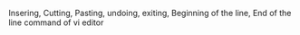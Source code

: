 Insering, Cutting, Pasting, undoing, exiting, Beginning of the line, End of the line command of vi editor